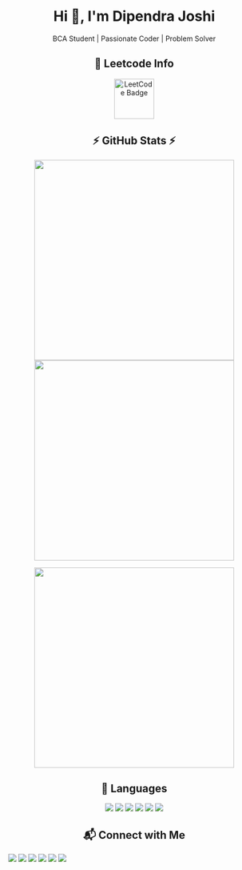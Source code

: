 <h1 align="center">Hi 👋, I'm Dipendra Joshi</h1>
<p align="center">BCA Student | Passionate Coder | Problem Solver</p>

<h2 align="center">🏅 Leetcode Info</h2>

<p align="center">
  <img src="https://assets.leetcode.com/static_assets/others/lg2550.png" alt="LeetCode Badge" width="80" />
</p>

<h2 align="center">⚡ GitHub Stats ⚡</h2>

<p align="center">
  <img src="https://github-readme-streak-stats.herokuapp.com/?user=dipendrajoshi24&theme=dark" width="400"/>
  <img src="https://github-readme-stats.vercel.app/api?username=dipendrajoshi24&show_icons=true&theme=dark" width="400"/>
</p>

<p align="center">
  <img src="https://github-readme-stats.vercel.app/api/top-langs/?username=dipendrajoshi24&layout=compact&theme=dark" width="400"/>
</p>

<h2 align="center">🧠 Languages</h2>

<p align="center">
  <img src="https://img.shields.io/badge/C-00599C?style=for-the-badge&logo=c&logoColor=white"/>
  <img src="https://img.shields.io/badge/C++-004482?style=for-the-badge&logo=cplusplus&logoColor=white"/>
  <img src="https://img.shields.io/badge/Python-3776AB?style=for-the-badge&logo=python&logoColor=white"/>
  <img src="https://img.shields.io/badge/HTML-E34F26?style=for-the-badge&logo=html5&logoColor=white"/>
  <img src="https://img.shields.io/badge/CSS-1572B6?style=for-the-badge&logo=css3&logoColor=white"/>
  <img src="https://img.shields.io/badge/JavaScript-F7DF1E?style=for-the-badge&logo=javascript&logoColor=black"/>
</p>

<h2 align="center">📬 Connect with Me</h2>

<p align="center">
  
  <a href="https://www.linkedin.com/in/dipendrajoshi77/"><img src="https://img.shields.io/badge/LinkedIn-0077B5?style=for-the-badge&logo=linkedin&logoColor=white" /></a>
  <a href="mailto:dipendraj123@gmail.com"><img src="https://img.shields.io/badge/Gmail-D14836?style=for-the-badge&logo=gmail&logoColor=white" /></a>
  <a href="https://twitter.com/dipendrajoshi77"><img src="https://img.shields.io/badge/Twitter-1DA1F2?style=for-the-badge&logo=twitter&logoColor=white"/></a>
  <a href="https://www.instagram.com/dipendrajoshi24"><img src="https://img.shields.io/badge/Instagram-E4405F?style=for-the-badge&logo=instagram&logoColor=white"/></a>
  <a href="https://facebook.com/dipendrajoshi09"><img src="https://img.shields.io/badge/Facebook-1877F2?style=for-the-badge&logo=facebook&logoColor=white"/></a>
  <a href="https://leetcode.com/dipendrajoshi68"><img src="https://img.shields.io/badge/LeetCode-FFA116?style=for-the-badge&logo=leetcode&logoColor=white" /></a>
</p>
